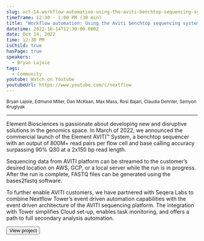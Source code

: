```yaml
---
slug: oct-14-workflow-automation-using-the-aviti-benchtop-sequencing-system-and-nextflow-tower
timeframe: 12:30 - 1:00 PM (30 min)
title: "Workflow automation: Using the Aviti benchtop sequencing system and Nextflow Tower"
datetime: 2022-10-14T12:30:00.000Z
date: Oct 14, 2022
time: 12:30 PM
isChild: true
hasPage: true
speakers:
  - Bryan Lajoie
tags:
  - Community
youtube: Watch on Youtube
youtubeUrl: https://www.youtube.com/c/nextflow
---
```

<div className="mb-4">
  <small className="typo-small">
    Bryan Lajoie, Edmund Miller, Dan McKean, Max Mass, Rosi Bajari, Claudia Dennler, Semyon Kruglyak
  </small>
</div>

<hr className="border-t border-gray-50 mb-4 opacity-20" />

Element Biosciences is passionate about developing new and disruptive solutions in the genomics space.  In March of 2022, we announced the commercial launch of the Element AVITI™ System, a benchtop sequencer with an output of 800M+ read pairs per flow cell and base calling accuracy surpassing 90% Q30 at a 2x150 bp read length.   

Sequencing data from AVITI platform can be streamed to the customer’s desired location on AWS, GCP, or a local server while the run is in progress.  After the run is complete, FASTQ files can be generated using the bases2fastq software.

To further enable AVITI customers, we have partnered with Seqera Labs to combine Nextflow Tower’s event driven automation capabilities with the event driven architecture of the AVITI sequencing platform.  The integration with Tower simplifies Cloud set-up, enables task monitoring, and offers a path to full secondary analysis automation.

<div>
  <Button to="https://www.elementbiosciences.com/blog" variant="secondary" size="md" arrow>
    View project
  </Button>
</div>
